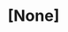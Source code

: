 ---
layout: collection
title: "[None]"
creator: "unkown"
publisher: "Swarthmore College Peace Collection"
dc_date: "undated"
format: "celluloid pinback button"
description: "Girl (woman?) with hat; girl guide/ girl scout"
identifier: "spcbuttn00053"
language: "english"
contentdm:
  id: 98
---